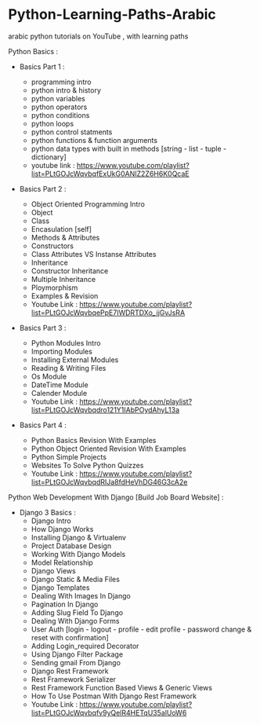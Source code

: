 # Python-Learning-Paths-Arabic
arabic python tutorials on YouTube , with learning paths 

Python Basics :
  - Basics Part 1  :
      - programming intro 
      - python intro & history 
      - python variables
      - python operators 
      - python conditions 
      - python loops
      - python control statments 
      - python functions & function arguments 
      - python data types with built in methods [string - list - tuple - dictionary]
      - youtube link : https://www.youtube.com/playlist?list=PLtGOJcWqvbqfExUkG0ANIZ2Z6H6K0QcaE

  
  - Basics Part 2 : 
      - Object Oriented Programming Intro
      - Object
      - Class 
      - Encasulation [self]
      - Methods & Attributes 
      - Constructors 
      - Class Attributes VS Instanse Attributes 
      - Inheritance
      - Constructor Inheritance 
      - Multiple Inheritance
      - Ploymorphism 
      - Examples & Revision 
      - Youtube Link : https://www.youtube.com/playlist?list=PLtGOJcWqvbqePpE7IWDRTDXo_jjGvJsRA
      
   
   - Basics Part 3 :
      - Python Modules Intro
      - Importing Modules 
      - Installing External Modules
      - Reading & Writing Files
      - Os Module
      - DateTime Module
      - Calender Module 
      - Youtube Link : https://www.youtube.com/playlist?list=PLtGOJcWqvbqdro121Y1IAbPOydAhyL13a
      
   
   - Basics Part 4 : 
      - Python Basics Revision With Examples
      - Python Object Oriented Revision With Examples 
      - Python Simple Projects 
      - Websites To Solve Python Quizzes 
      - Youtube Link : https://www.youtube.com/playlist?list=PLtGOJcWqvbqdRIJa8fdHeVhDG46G3cA2e
      

Python Web Development With Django [Build Job Board Website] : 
   - Django 3 Basics :
      - Django Intro 
      - How Django Works 
      - Installing Django & Virtualenv
      - Project Database Design 
      - Working With Django Models
      - Model Relationship 
      - Django Views
      - Django Static & Media Files
      - Django Templates
      - Dealing With Images In Django 
      - Pagination In Django 
      - Adding Slug Field To Django 
      - Dealing With Django Forms
      - User Auth [login - logout - profile - edit profile - password change & reset with confirmation]
      - Adding Login_required Decorator
      - Using Django Filter Package
      - Sending gmail From Django 
      - Django Rest Framework 
      - Rest Framework Serializer
      - Rest Framework Function Based Views & Generic Views 
      - How To Use Postman With Django Rest Framework 
      - Youtube Link : https://www.youtube.com/playlist?list=PLtGOJcWqvbqfv9yQelR4HETqU35alUoW6
      
      
      
      
      
      
      
